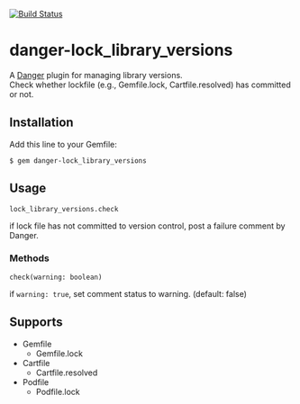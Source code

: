 [![Build Status](https://travis-ci.org/mataku/danger-lock_library_versions.svg?branch=master)](https://travis-ci.org/mataku/danger-lock_library_versions)

# danger-lock_library_versions

A [Danger](http://danger.systems/ruby/) plugin for managing library versions.  
Check whether lockfile (e.g., Gemfile.lock, Cartfile.resolved) has committed or not.

## Installation

Add this line to your Gemfile:

```
$ gem danger-lock_library_versions
```

## Usage

```
lock_library_versions.check
```

if lock file has not committed to version control, post a failure comment by Danger.

### Methods

```
check(warning: boolean)
```

if `warning: true`, set comment status to warning. (default: false)

## Supports
- Gemfile
  - Gemfile.lock
- Cartfile
  - Cartfile.resolved
- Podfile
  - Podfile.lock
